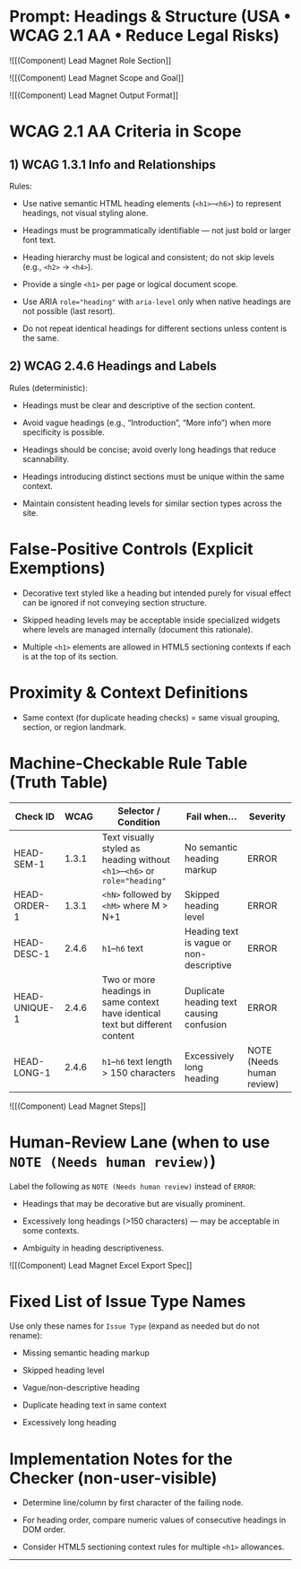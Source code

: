 # Prompt: Headings & Structure (USA • WCAG 2.1 AA • Reduce Legal Risks)

![[(Component) Lead Magnet Role Section]]

![[(Component) Lead Magnet Scope and Goal]]

![[(Component) Lead Magnet Output Format]]

# WCAG 2.1 AA Criteria in Scope

## 1) WCAG 1.3.1 Info and Relationships

Rules:

- Use native semantic HTML heading elements (`<h1>`–`<h6>`) to represent headings, not visual styling alone.
    
- Headings must be programmatically identifiable — not just bold or larger font text.
    
- Heading hierarchy must be logical and consistent; do not skip levels (e.g., `<h2>` → `<h4>`).
    
- Provide a single `<h1>` per page or logical document scope.
    
- Use ARIA `role="heading"` with `aria-level` only when native headings are not possible (last resort).
    
- Do not repeat identical headings for different sections unless content is the same.
    

## 2) WCAG 2.4.6 Headings and Labels

Rules (deterministic):

- Headings must be clear and descriptive of the section content.
    
- Avoid vague headings (e.g., “Introduction”, “More info”) when more specificity is possible.
    
- Headings should be concise; avoid overly long headings that reduce scannability.
    
- Headings introducing distinct sections must be unique within the same context.
    
- Maintain consistent heading levels for similar section types across the site.
    

# False-Positive Controls (Explicit Exemptions)

- Decorative text styled like a heading but intended purely for visual effect can be ignored if not conveying section structure.
    
- Skipped heading levels may be acceptable inside specialized widgets where levels are managed internally (document this rationale).
    
- Multiple `<h1>` elements are allowed in HTML5 sectioning contexts if each is at the top of its section.
    

# Proximity & Context Definitions

- Same context (for duplicate heading checks) = same visual grouping, section, or region landmark.
    

# Machine-Checkable Rule Table (Truth Table)

|Check ID|WCAG|Selector / Condition|Fail when…|Severity|
|---|---|---|---|---|
|HEAD-SEM-1|1.3.1|Text visually styled as heading without `<h1>`–`<h6>` or `role="heading"`|No semantic heading markup|ERROR|
|HEAD-ORDER-1|1.3.1|`<hN>` followed by `<hM>` where M > N+1|Skipped heading level|ERROR|
|HEAD-DESC-1|2.4.6|`h1`–`h6` text|Heading text is vague or non-descriptive|ERROR|
|HEAD-UNIQUE-1|2.4.6|Two or more headings in same context have identical text but different content|Duplicate heading text causing confusion|ERROR|
|HEAD-LONG-1|2.4.6|`h1`–`h6` text length > 150 characters|Excessively long heading|NOTE (Needs human review)|

![[(Component) Lead Magnet Steps]]

# Human-Review Lane (when to use `NOTE (Needs human review)`)

Label the following as `NOTE (Needs human review)` instead of `ERROR`:

- Headings that may be decorative but are visually prominent.
    
- Excessively long headings (>150 characters) — may be acceptable in some contexts.
    
- Ambiguity in heading descriptiveness.
    

![[(Component) Lead Magnet Excel Export Spec]]

# Fixed List of Issue Type Names

Use only these names for `Issue Type` (expand as needed but do not rename):

- Missing semantic heading markup
    
- Skipped heading level
    
- Vague/non-descriptive heading
    
- Duplicate heading text in same context
    
- Excessively long heading
    

# Implementation Notes for the Checker (non-user-visible)

- Determine line/column by first character of the failing node.
    
- For heading order, compare numeric values of consecutive headings in DOM order.
    
- Consider HTML5 sectioning context rules for multiple `<h1>` allowances.
    

---